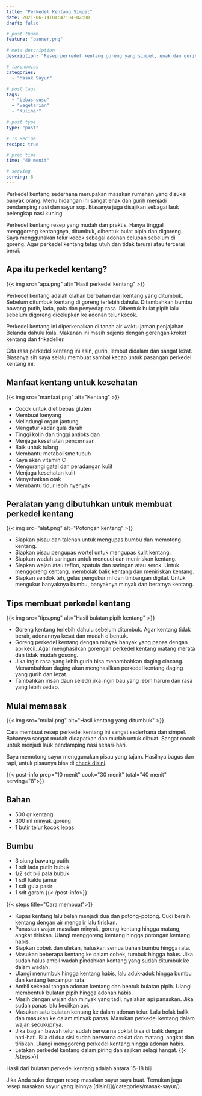 ```yaml
---
title: "Perkedel Kentang Simpel"
date: 2021-06-14T04:47:04+02:00
draft: false

# post thumb
feature: "banner.png"

# meta description
description: "Resep perkedel kentang goreng yang simpel, enak dan gurih. Cara membuat masakan rumahan ini sangat mudah dan kreatif."

# taxonomies
categories:
  - "Masak Sayur"

# post tags
tags:
  - "bebas-susu"
  - "vegetarian"
  - "Kuliner"

# post type
type: "post"

# Is Recipe
recipe: true

# prep time
time: "40 menit"

# serving
serving: 8
---
```

Perkedel kentang sederhana merupakan masakan rumahan yang disukai banyak orang. Menu hidangan ini sangat enak dan gurih menjadi pendamping nasi dan sayur sop. Biasanya juga disajikan sebagai lauk pelengkap nasi kuning.

Perkedel kentang resep yang mudah dan praktis. Hanya tinggal menggoreng kentangnya, ditumbuk, dibentuk bulat pipih dan digoreng. Saya menggunakan telur kocok sebagai adonan celupan sebelum di goreng. Agar perkedel kentang tetap utuh dan tidak terurai atau tercerai berai.

## Apa itu perkedel kentang?

{{< img src="apa.png" alt="Hasil perkedel kentang" >}}

Perkedel kentang adalah olahan berbahan dari kentang yang ditumbuk. Sebelum ditumbuk kentang di goreng terlebih dahulu. Ditambahkan bumbu bawang putih, lada, pala dan penyedap rasa. Dibentuk bulat pipih lalu sebelum digoreng dicelupkan ke adonan telur kocok.

Perkedel kentang ini diperkenalkan di tanah air waktu jaman penjajahan Belanda dahulu kala. Makanan ini masih sejenis dengan gorengan kroket kentang dan frikadeller.

Cita rasa perkedel kentang ini asin, gurih, lembut didalam dan sangat lezat. Biasanya sih saya selalu membuat sambal kecap untuk pasangan perkedel kentang ini.

## Manfaat kentang untuk kesehatan

{{< img src="manfaat.png" alt="Kentang" >}}

-   Cocok untuk diet bebas gluten
-   Membuat kenyang
-   Melindungi organ jantung
-   Mengatur kadar gula darah
-   Tinggi kolin dan tinggi antioksidan
-   Menjaga kesehatan pencernaan
-   Baik untuk tulang
-   Membantu metabolisme tubuh
-   Kaya akan vitamin C
-   Mengurangi gatal dan peradangan kulit
-   Menjaga kesehatan kulit
-   Menyehatkan otak
-   Membantu tidur lebih nyenyak

## Peralatan yang dibutuhkan untuk membuat perkedel kentang

{{< img src="alat.png" alt="Potongan kentang" >}}

-   Siapkan pisau dan talenan untuk mengupas bumbu dan memotong kentang.
-   Siapkan pisau pengupas wortel untuk mengupas kulit kentang.
-   Siapkan wadah saringan untuk mencuci dan meniriskan kentang.
-   Siapkan wajan atau teflon, spatula dan saringan atau serok. Untuk menggoreng kentang, membolak balik kentang dan meniriskan kentang.
-   Siapkan sendok teh, gelas pengukur ml dan timbangan digital. Untuk mengukur banyaknya bumbu, banyaknya minyak dan beratnya kentang.

## Tips membuat perkedel kentang

{{< img src="tips.png" alt="Hasil bulatan pipih kentang" >}}

-   Goreng kentang terlebih dahulu sebelum ditumbuk. Agar kentang tidak berair, adonannya kesat dan mudah dibentuk.
-   Goreng perkedel kentang dengan minyak banyak yang panas dengan api kecil. Agar menghasilkan gorengan perkedel kentang matang merata dan tidak mudah gosong.
-   Jika ingin rasa yang lebih gurih bisa menambahkan daging cincang. Menambahkan daging akan menghasilkan perkedel kentang daging yang gurih dan lezat.
-   Tambahkan irisan daun seledri jika ingin bau yang lebih harum dan rasa yang lebih sedap.

## Mulai memasak

{{< img src="mulai.png" alt="Hasil kentang yang ditumbuk" >}}

Cara membuat resep perkedel kentang ini sangat sederhana dan simpel. Bahannya sangat mudah didapatkan dan mudah untuk dibuat. Sangat cocok untuk menjadi lauk pendamping nasi sehari-hari.

Saya memotong sayur menggunakan pisau yang tajam. Hasilnya bagus dan rapi, untuk pisaunya bisa di [check disini](https://s.click.aliexpress.com/e/_ABJJqr).

{{< post-info prep="10 menit" cook="30 menit" total="40 menit" serving="8">}}

## Bahan

-   500 gr kentang
-   300 ml minyak goreng
-   1 butir telur kocok lepas

## Bumbu

-   3 siung bawang putih
-   1 sdt lada putih bubuk
-   1/2 sdt biji pala bubuk
-   1 sdt kaldu jamur
-   1 sdt gula pasir
-   1 sdt garam
{{< /post-info>}}

{{< steps title="Cara membuat">}}
-   Kupas kentang lalu belah menjadi dua dan potong-potong. Cuci bersih kentang dengan air mengalir lalu tiriskan.
-   Panaskan wajan masukan minyak, goreng kentang hingga matang, angkat tiriskan. Ulangi menggoreng kentang hingga potongan kentang habis.
-   Siapkan cobek dan ulekan, haluskan semua bahan bumbu hingga rata.
-   Masukan beberapa kentang ke dalam cobek, tumbuk hingga halus. Jika sudah halus ambil wadah pindahkan kentang yang sudah ditumbuk ke dalam wadah.
-   Ulangi menumbuk hingga kentang habis, lalu aduk-aduk hingga bumbu dan kentang tercampur rata.
-   Ambil sekepal tangan adonan kentang dan bentuk bulatan pipih. Ulangi membentuk bulatan pipih hingga adonan habis.
-   Masih dengan wajan dan minyak yang tadi, nyalakan api panaskan. Jika sudah panas lalu kecilkan api.
-   Masukan satu bulatan kentang ke dalam adonan telur. Lalu bolak balik dan masukan ke dalam minyak panas. Masukan perkedel kentang dalam wajan secukupnya.
-   Jika bagian bawah telur sudah berwarna coklat bisa di balik dengan hati-hati. Bila di dua sisi sudah berwarna coklat dan matang, angkat dan tiriskan. Ulangi menggoreng perkedel kentang hingga adonan habis.
-   Letakan perkedel kentang dalam piring dan sajikan selagi hangat.
{{< /steps>}}

Hasil dari bulatan perkedel kentang adalah antara 15-18 biji.

Jika Anda suka dengan resep masakan sayur saya buat. Temukan juga resep masakan sayur yang lainnya [disini]](/categories/masak-sayur/).